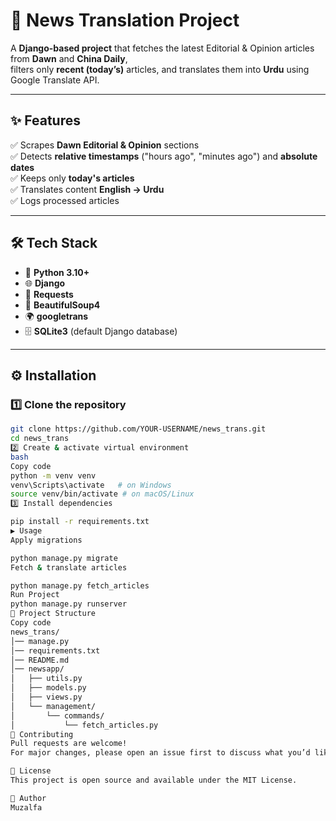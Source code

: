 # 📰 News Translation Project

A **Django-based project** that fetches the latest Editorial & Opinion articles from **Dawn** and **China Daily**,  
filters only **recent (today’s)** articles, and translates them into **Urdu** using Google Translate API.

---

## ✨ Features
✅ Scrapes **Dawn Editorial & Opinion** sections  
✅ Detects **relative timestamps** ("hours ago", "minutes ago") and **absolute dates**  
✅ Keeps only **today's articles**  
✅ Translates content **English → Urdu**  
✅ Logs processed articles  

---

## 🛠️ Tech Stack
- 🐍 **Python 3.10+**
- 🌐 **Django**
- 📡 **Requests**
- 🍵 **BeautifulSoup4**
- 🌍 **googletrans**
- 🗄️ **SQLite3** (default Django database)

---

## ⚙️ Installation

### 1️⃣ Clone the repository
```bash
git clone https://github.com/YOUR-USERNAME/news_trans.git
cd news_trans
2️⃣ Create & activate virtual environment
bash
Copy code
python -m venv venv
venv\Scripts\activate   # on Windows
source venv/bin/activate # on macOS/Linux
3️⃣ Install dependencies

pip install -r requirements.txt
▶️ Usage
Apply migrations

python manage.py migrate
Fetch & translate articles

python manage.py fetch_articles
Run Project
python manage.py runserver
📂 Project Structure
Copy code
news_trans/
│── manage.py
│── requirements.txt
│── README.md
│── newsapp/
│   ├── utils.py
│   ├── models.py
│   ├── views.py
│   └── management/
│       └── commands/
│           └── fetch_articles.py
🤝 Contributing
Pull requests are welcome!
For major changes, please open an issue first to discuss what you’d like to change.

📜 License
This project is open source and available under the MIT License.

👤 Author
Muzalfa












